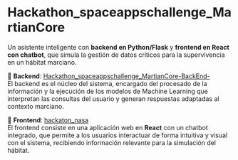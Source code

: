 # Hackathon_spaceappschallenge_MartianCore

Un asistente inteligente con **backend en Python/Flask** y **frontend en React con chatbot**, que simula la gestión de datos críticos para la supervivencia en un hábitat marciano.  

🔹 **Backend**: [Hackathon_spaceappschallenge_MartianCore-BackEnd-](https://github.com/petaceta79/Hackathon_spaceappschallenge_MartianCore-BackEnd-)  
El backend es el núcleo del sistema, encargado del procesado de la información y la ejecución de los modelos de Machine Learning que interpretan las consultas del usuario y generan respuestas adaptadas al contexto marciano.  

🔹 **Frontend**: [hackaton_nasa](https://github.com/sebasgit27/hackaton_nasa/tree/main)  
El frontend consiste en una aplicación web en **React** con un chatbot integrado, que permite a los usuarios interactuar de forma intuitiva y visual con el sistema, recibiendo información relevante para la simulación del hábitat.  
